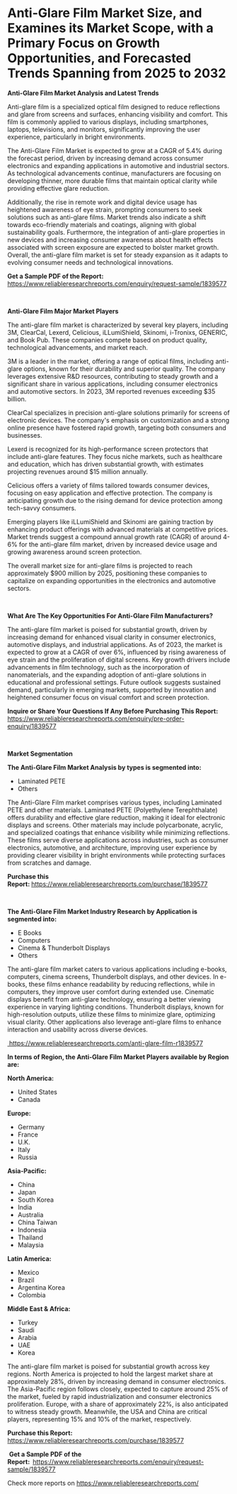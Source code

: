 <p><h1>Anti-Glare Film Market Size, and Examines its Market Scope, with a Primary Focus on Growth Opportunities, and Forecasted Trends Spanning from 2025 to 2032</h1></p><p><strong>Anti-Glare Film Market Analysis and Latest Trends</strong></p>
<p><p>Anti-glare film is a specialized optical film designed to reduce reflections and glare from screens and surfaces, enhancing visibility and comfort. This film is commonly applied to various displays, including smartphones, laptops, televisions, and monitors, significantly improving the user experience, particularly in bright environments.</p><p>The Anti-Glare Film Market is expected to grow at a CAGR of 5.4% during the forecast period, driven by increasing demand across consumer electronics and expanding applications in automotive and industrial sectors. As technological advancements continue, manufacturers are focusing on developing thinner, more durable films that maintain optical clarity while providing effective glare reduction. </p><p>Additionally, the rise in remote work and digital device usage has heightened awareness of eye strain, prompting consumers to seek solutions such as anti-glare films. Market trends also indicate a shift towards eco-friendly materials and coatings, aligning with global sustainability goals. Furthermore, the integration of anti-glare properties in new devices and increasing consumer awareness about health effects associated with screen exposure are expected to bolster market growth. Overall, the anti-glare film market is set for steady expansion as it adapts to evolving consumer needs and technological innovations.</p></p>
<p><strong>Get a Sample PDF of the Report:&nbsp;</strong> <a href="https://www.reliableresearchreports.com/enquiry/request-sample/1839577?utm_campaign=2327&utm_medium=2&utm_source=Github&utm_content=ia&utm_term=13022025&utm_id=anti-glare-film">https://www.reliableresearchreports.com/enquiry/request-sample/1839577</a></p>
<p>&nbsp;</p>
<p><strong>Anti-Glare Film Major Market Players</strong></p>
<p><p>The anti-glare film market is characterized by several key players, including 3M, ClearCal, Lexerd, Celicious, iLLumiShield, Skinomi, i-Tronixs, GENERIC, and Book Pub. These companies compete based on product quality, technological advancements, and market reach.</p><p>3M is a leader in the market, offering a range of optical films, including anti-glare options, known for their durability and superior quality. The company leverages extensive R&D resources, contributing to steady growth and a significant share in various applications, including consumer electronics and automotive sectors. In 2023, 3M reported revenues exceeding $35 billion.</p><p>ClearCal specializes in precision anti-glare solutions primarily for screens of electronic devices. The company's emphasis on customization and a strong online presence have fostered rapid growth, targeting both consumers and businesses.</p><p>Lexerd is recognized for its high-performance screen protectors that include anti-glare features. They focus niche markets, such as healthcare and education, which has driven substantial growth, with estimates projecting revenues around $15 million annually.</p><p>Celicious offers a variety of films tailored towards consumer devices, focusing on easy application and effective protection. The company is anticipating growth due to the rising demand for device protection among tech-savvy consumers.</p><p>Emerging players like iLLumiShield and Skinomi are gaining traction by enhancing product offerings with advanced materials at competitive prices. Market trends suggest a compound annual growth rate (CAGR) of around 4-6% for the anti-glare film market, driven by increased device usage and growing awareness around screen protection.</p><p>The overall market size for anti-glare films is projected to reach approximately $900 million by 2025, positioning these companies to capitalize on expanding opportunities in the electronics and automotive sectors.</p></p>
<p>&nbsp;</p>
<p><strong>What Are The Key Opportunities For Anti-Glare Film Manufacturers?</strong></p>
<p><p>The anti-glare film market is poised for substantial growth, driven by increasing demand for enhanced visual clarity in consumer electronics, automotive displays, and industrial applications. As of 2023, the market is expected to grow at a CAGR of over 6%, influenced by rising awareness of eye strain and the proliferation of digital screens. Key growth drivers include advancements in film technology, such as the incorporation of nanomaterials, and the expanding adoption of anti-glare solutions in educational and professional settings. Future outlook suggests sustained demand, particularly in emerging markets, supported by innovation and heightened consumer focus on visual comfort and screen protection.</p></p>
<p><strong>Inquire or Share Your Questions If Any Before Purchasing This Report:</strong> <a href="https://www.reliableresearchreports.com/enquiry/pre-order-enquiry/1839577?utm_campaign=2327&utm_medium=2&utm_source=Github&utm_content=ia&utm_term=13022025&utm_id=anti-glare-film">https://www.reliableresearchreports.com/enquiry/pre-order-enquiry/1839577</a></p>
<p>&nbsp;</p>
<p><strong>Market Segmentation</strong></p>
<p><strong>The Anti-Glare Film Market Analysis by types is segmented into:</strong></p>
<p><ul><li>Laminated PETE</li><li>Others</li></ul></p>
<p><p>The Anti-Glare Film market comprises various types, including Laminated PETE and other materials. Laminated PETE (Polyethylene Terephthalate) offers durability and effective glare reduction, making it ideal for electronic displays and screens. Other materials may include polycarbonate, acrylic, and specialized coatings that enhance visibility while minimizing reflections. These films serve diverse applications across industries, such as consumer electronics, automotive, and architecture, improving user experience by providing clearer visibility in bright environments while protecting surfaces from scratches and damage.</p></p>
<p><strong>Purchase this Report:&nbsp;</strong><a href="https://www.reliableresearchreports.com/purchase/1839577?utm_campaign=2327&utm_medium=2&utm_source=Github&utm_content=ia&utm_term=13022025&utm_id=anti-glare-film">https://www.reliableresearchreports.com/purchase/1839577</a></p>
<p>&nbsp;</p>
<p><strong>The Anti-Glare Film Market Industry Research by Application is segmented into:</strong></p>
<p><ul><li>E Books</li><li>Computers</li><li>Cinema & Thunderbolt Displays</li><li>Others</li></ul></p>
<p><p>The anti-glare film market caters to various applications including e-books, computers, cinema screens, Thunderbolt displays, and other devices. In e-books, these films enhance readability by reducing reflections, while in computers, they improve user comfort during extended use. Cinematic displays benefit from anti-glare technology, ensuring a better viewing experience in varying lighting conditions. Thunderbolt displays, known for high-resolution outputs, utilize these films to minimize glare, optimizing visual clarity. Other applications also leverage anti-glare films to enhance interaction and usability across diverse devices.</p></p>
<p><a href="https://www.reliableresearchreports.com/anti-glare-film-r1839577?utm_campaign=2327&utm_medium=2&utm_source=Github&utm_content=ia&utm_term=13022025&utm_id=anti-glare-film">&nbsp;https://www.reliableresearchreports.com/anti-glare-film-r1839577</a></p>
<p><strong>In terms of Region, the Anti-Glare Film Market Players available by Region are:</strong></p>
<p>
    <p> <strong> North America: </strong>
        <ul>
            <li>United States</li>
            <li>Canada</li>
        </ul>
        </p> 
    <p> <strong> Europe: </strong>
        <ul>
            <li>Germany</li>
            <li>France</li>
            <li>U.K.</li>
            <li>Italy</li>
            <li>Russia</li>
        </ul>
        </p> 
    <p> <strong> Asia-Pacific: </strong>
        <ul>
            <li>China</li>
            <li>Japan</li>
            <li>South Korea</li>
            <li>India</li>
            <li>Australia</li>
            <li>China Taiwan</li>
            <li>Indonesia</li>
            <li>Thailand</li>
            <li>Malaysia</li>
        </ul>
        </p> 
    <p> <strong> Latin America: </strong>
        <ul>
            <li>Mexico</li>
            <li>Brazil</li>
            <li>Argentina Korea</li>
            <li>Colombia</li>
        </ul>
        </p> 
    <p> <strong> Middle East & Africa: </strong>
        <ul>
            <li>Turkey</li>
            <li>Saudi</li>
            <li>Arabia</li>
            <li>UAE</li>
            <li>Korea</li>
        </ul>
    </p>
    </p>
<p><p>The anti-glare film market is poised for substantial growth across key regions. North America is projected to hold the largest market share at approximately 28%, driven by increasing demand in consumer electronics. The Asia-Pacific region follows closely, expected to capture around 25% of the market, fueled by rapid industrialization and consumer electronics proliferation. Europe, with a share of approximately 22%, is also anticipated to witness steady growth. Meanwhile, the USA and China are critical players, representing 15% and 10% of the market, respectively.</p></p>
<p><strong>Purchase this Report: </strong><a href="https://www.reliableresearchreports.com/purchase/1839577?utm_campaign=2327&utm_medium=2&utm_source=Github&utm_content=ia&utm_term=13022025&utm_id=anti-glare-film">https://www.reliableresearchreports.com/purchase/1839577</a></p>
<p>&nbsp;<strong>Get a Sample PDF of the Report:&nbsp;&nbsp;</strong><a href="https://www.reliableresearchreports.com/enquiry/request-sample/1839577?utm_campaign=2327&utm_medium=2&utm_source=Github&utm_content=ia&utm_term=13022025&utm_id=anti-glare-film">https://www.reliableresearchreports.com/enquiry/request-sample/1839577</a></p>
<p><strong></strong></p>
<p>Check more reports on <a href="https://www.reliableresearchreports.com/?utm_campaign=2327&utm_medium=2&utm_source=Github&utm_content=ia&utm_term=13022025&utm_id=anti-glare-film">https://www.reliableresearchreports.com/</a></p>